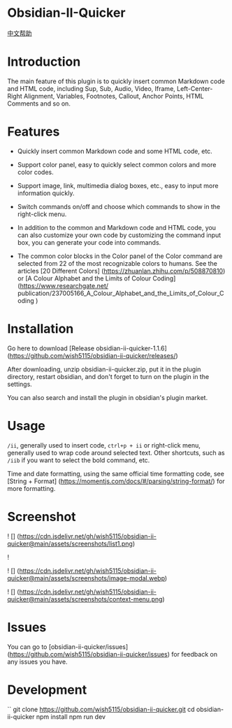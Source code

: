 # Obsidian-II-Quicker

[中文帮助](https://github.com/wish5115/obsidian-ii-quicker/blob/main/README-zh.md)

# Introduction

The main feature of this plugin is to quickly insert common Markdown code and HTML code, including Sup, Sub, Audio, Video, Iframe, Left-Center-Right Alignment, Variables, Footnotes, Callout, Anchor Points, HTML Comments and so on.

# Features

- Quickly insert common Markdown code and some HTML code, etc.

- Support color panel, easy to quickly select common colors and more color codes.

- Support image, link, multimedia dialog boxes, etc., easy to input more information quickly.

- Switch commands on/off and choose which commands to show in the right-click menu.

- In addition to the common and Markdown code and HTML code, you can also customize your own code by customizing the command input box, you can generate your code into commands.

- The common color blocks in the Color panel of the Color command are selected from 22 of the most recognizable colors to humans. See the articles [20 Different Colors] (https://zhuanlan.zhihu.com/p/508870810) or [A Colour Alphabet and the Limits of Colour Coding] (https://www.researchgate.net/ publication/237005166_A_Colour_Alphabet_and_the_Limits_of_Colour_Coding )

# Installation

Go here to download [Release obsidian-ii-quicker-1.1.6] (https://github.com/wish5115/obsidian-ii-quicker/releases/)

After downloading, unzip obsidian-ii-quicker.zip, put it in the plugin directory, restart obsidian, and don't forget to turn on the plugin in the settings.

You can also search and install the plugin in obsidian's plugin market.

# Usage

`/ii`, generally used to insert code, `ctrl+p + ii` or right-click menu, generally used to wrap code around selected text. Other shortcuts, such as `/iib` if you want to select the bold command, etc.

Time and date formatting, using the same official time formatting code, see [String + Format] (https://momentjs.com/docs/#/parsing/string-format/) for more formatting.

# Screenshot

! [] (https://cdn.jsdelivr.net/gh/wish5115/obsidian-ii-quicker@main/assets/screenshots/list1.png)

! []( https://cdn.jsdelivr.net/gh/wish5115/obsidian-ii-quicker@main/assets/screenshots/list2.png)

! [] (https://cdn.jsdelivr.net/gh/wish5115/obsidian-ii-quicker@main/assets/screenshots/image-modal.webp)

! [] (https://cdn.jsdelivr.net/gh/wish5115/obsidian-ii-quicker@main/assets/screenshots/context-menu.png)

# Issues

You can go to [obsidian-ii-quicker/issues] (https://github.com/wish5115/obsidian-ii-quicker/issues) for feedback on any issues you have.

# Development

``
git clone https://github.com/wish5115/obsidian-ii-quicker.git
cd obsidian-ii-quicker
npm install
npm run dev

```
